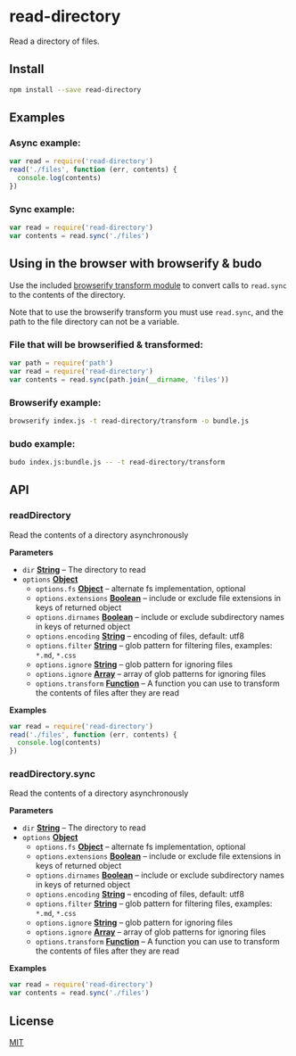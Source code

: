 # read-directory

Read a directory of files.

## Install

```bash
npm install --save read-directory
```

## Examples

### Async example:

```js
var read = require('read-directory')
read('./files', function (err, contents) {
  console.log(contents)
})
```

### Sync example:

```js
var read = require('read-directory')
var contents = read.sync('./files')
```

## Using in the browser with browserify & budo

Use the included [browserify transform module](transform.js) to convert calls to `read.sync` to the contents of the directory.

Note that to use the browserify transform you must use `read.sync`, and the path to the file directory can not be a variable.

### File that will be browserified & transformed:

```js
var path = require('path')
var read = require('read-directory')
var contents = read.sync(path.join(__dirname, 'files'))
```

### Browserify example:

```bash
browserify index.js -t read-directory/transform -o bundle.js 
```

### budo example:

```bash
budo index.js:bundle.js -- -t read-directory/transform
```

## API

<!-- Generated by documentation.js. Update this documentation by updating the source code. -->

### readDirectory

Read the contents of a directory asynchronously

**Parameters**

-   `dir` **[String](https://developer.mozilla.org/en-US/docs/Web/JavaScript/Reference/Global_Objects/String)** – The directory to read
-   `options` **[Object](https://developer.mozilla.org/en-US/docs/Web/JavaScript/Reference/Global_Objects/Object)** 
    -   `options.fs` **[Object](https://developer.mozilla.org/en-US/docs/Web/JavaScript/Reference/Global_Objects/Object)** – alternate fs implementation, optional
    -   `options.extensions` **[Boolean](https://developer.mozilla.org/en-US/docs/Web/JavaScript/Reference/Global_Objects/Boolean)** – include or exclude file extensions in keys of returned object
    -   `options.dirnames` **[Boolean](https://developer.mozilla.org/en-US/docs/Web/JavaScript/Reference/Global_Objects/Boolean)** – include or exclude subdirectory names in keys of returned object
    -   `options.encoding` **[String](https://developer.mozilla.org/en-US/docs/Web/JavaScript/Reference/Global_Objects/String)** – encoding of files, default: utf8
    -   `options.filter` **[String](https://developer.mozilla.org/en-US/docs/Web/JavaScript/Reference/Global_Objects/String)** – glob pattern for filtering files, examples: `*.md`, `*.css`
    -   `options.ignore` **[String](https://developer.mozilla.org/en-US/docs/Web/JavaScript/Reference/Global_Objects/String)** – glob pattern for ignoring files
    -   `options.ignore` **[Array](https://developer.mozilla.org/en-US/docs/Web/JavaScript/Reference/Global_Objects/Array)** – array of glob patterns for ignoring files
    -   `options.transform` **[Function](https://developer.mozilla.org/en-US/docs/Web/JavaScript/Reference/Statements/function)** – A function you can use to transform the contents of files after they are read

**Examples**

```javascript
var read = require('read-directory')
read('./files', function (err, contents) {
  console.log(contents)
})
```

### readDirectory.sync

Read the contents of a directory asynchronously

**Parameters**

-   `dir` **[String](https://developer.mozilla.org/en-US/docs/Web/JavaScript/Reference/Global_Objects/String)** – The directory to read
-   `options` **[Object](https://developer.mozilla.org/en-US/docs/Web/JavaScript/Reference/Global_Objects/Object)** 
    -   `options.fs` **[Object](https://developer.mozilla.org/en-US/docs/Web/JavaScript/Reference/Global_Objects/Object)** – alternate fs implementation, optional
    -   `options.extensions` **[Boolean](https://developer.mozilla.org/en-US/docs/Web/JavaScript/Reference/Global_Objects/Boolean)** – include or exclude file extensions in keys of returned object
    -   `options.dirnames` **[Boolean](https://developer.mozilla.org/en-US/docs/Web/JavaScript/Reference/Global_Objects/Boolean)** – include or exclude subdirectory names in keys of returned object
    -   `options.encoding` **[String](https://developer.mozilla.org/en-US/docs/Web/JavaScript/Reference/Global_Objects/String)** – encoding of files, default: utf8
    -   `options.filter` **[String](https://developer.mozilla.org/en-US/docs/Web/JavaScript/Reference/Global_Objects/String)** – glob pattern for filtering files, examples: `*.md`, `*.css`
    -   `options.ignore` **[String](https://developer.mozilla.org/en-US/docs/Web/JavaScript/Reference/Global_Objects/String)** – glob pattern for ignoring files
    -   `options.ignore` **[Array](https://developer.mozilla.org/en-US/docs/Web/JavaScript/Reference/Global_Objects/Array)** – array of glob patterns for ignoring files
    -   `options.transform` **[Function](https://developer.mozilla.org/en-US/docs/Web/JavaScript/Reference/Statements/function)** – A function you can use to transform the contents of files after they are read

**Examples**

```javascript
var read = require('read-directory')
var contents = read.sync('./files')
```

## License

[MIT](LICENSE.md)
